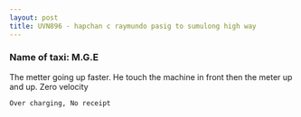 ```yaml
---
layout: post
title: UVN896 - hapchan c raymundo pasig to sumulong high way
---
```


### Name of taxi: M.G.E

The metter going up faster. He touch the machine in front then the meter up and up. Zero velocity

```Over charging, No receipt```

